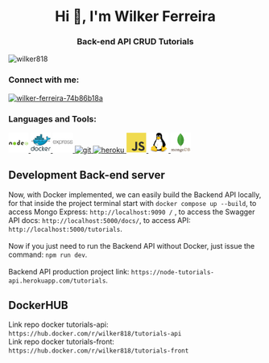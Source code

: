 <h1 align="center">Hi 👋, I'm Wilker Ferreira</h1>
<h3 align="center">Back-end API CRUD Tutorials</h3>

<p align="left"> <img src="https://komarev.com/ghpvc/?username=wilker818&label=Project%20views&color=0e75b6&style=flat" alt="wilker818" /> </p>

<h3 align="left">Connect with me:</h3>
<p align="left">
<a href="https://linkedin.com/in/wilker-ferreira-74b86b18a" target="blank"><img align="center" src="https://raw.githubusercontent.com/rahuldkjain/github-profile-readme-generator/master/src/images/icons/Social/linked-in-alt.svg" alt="wilker-ferreira-74b86b18a" height="30" width="40" /></a>
</p>

<h3 align="left">Languages and Tools:</h3>
<p align="left"> <a href="https://nodejs.org" target="_blank" rel="noreferrer"> <img src="https://raw.githubusercontent.com/devicons/devicon/master/icons/nodejs/nodejs-original-wordmark.svg" alt="nodejs" width="40" height="40"/> </a> <a href="https://www.docker.com/" target="_blank" rel="noreferrer"> <img src="https://raw.githubusercontent.com/devicons/devicon/master/icons/docker/docker-original-wordmark.svg" alt="docker" width="40" height="40"/> </a> <a href="https://expressjs.com" target="_blank" rel="noreferrer"> <img src="https://raw.githubusercontent.com/devicons/devicon/master/icons/express/express-original-wordmark.svg" alt="express" width="40" height="40"/> </a> <a href="https://git-scm.com/" target="_blank" rel="noreferrer"> <img src="https://www.vectorlogo.zone/logos/git-scm/git-scm-icon.svg" alt="git" width="40" height="40"/> </a> <a href="https://heroku.com" target="_blank" rel="noreferrer"> <img src="https://www.vectorlogo.zone/logos/heroku/heroku-icon.svg" alt="heroku" width="40" height="40"/> </a> <a href="https://developer.mozilla.org/en-US/docs/Web/JavaScript" target="_blank" rel="noreferrer"> <img src="https://raw.githubusercontent.com/devicons/devicon/master/icons/javascript/javascript-original.svg" alt="javascript" width="40" height="40"/> </a> <a href="https://www.linux.org/" target="_blank" rel="noreferrer"> <img src="https://raw.githubusercontent.com/devicons/devicon/master/icons/linux/linux-original.svg" alt="linux" width="40" height="40"/> </a> <a href="https://www.mongodb.com/" target="_blank" rel="noreferrer"> <img src="https://raw.githubusercontent.com/devicons/devicon/master/icons/mongodb/mongodb-original-wordmark.svg" alt="mongodb" width="40" height="40"/> </a>  </p>


## Development Back-end server

Now, with Docker implemented, we can easily build the Backend API locally, for that inside the project terminal start with `docker compose up --build`, to access Mongo Express: `http://localhost:9090 /` , to access the Swagger API docs: `http://localhost:5000/docs/`,  to access API: `http://localhost:5000/tutorials`.
<br /><br />
Now if you just need to run the Backend API without Docker, just issue the command: `npm run dev`.
<br /><br />
Backend API production project link: `https://node-tutorials-api.herokuapp.com/tutorials`.

## DockerHUB

Link repo docker tutorials-api: `https://hub.docker.com/r/wilker818/tutorials-api`
<br />
Link repo docker tutorials-front: `https://hub.docker.com/r/wilker818/tutorials-front`


